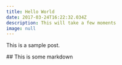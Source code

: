 ```yaml
---
title: Hello World
date: 2017-03-24T16:22:32.034Z
description: This will take a few moments
image: null
---
```


This is a sample post. 

\## This is some markdown